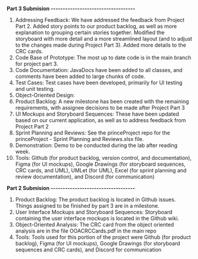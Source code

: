 **Part 3 Submision -----------------------------------**
1. Addressing Feedback: We have addressed the feedback from Project Part 2. Added story points to our product backlog, as well as more explanation to grouping certain stories together. Modified the storyboard with more detail and a more streamlined layout (and to adjust to the changes made during Project Part 3). Added more details to the CRC cards.
2. Code Base of Prototype: The most up to date code is in the main branch for project part 3.
3. Code Documentation: JavaDocs have been added to all classes, and comments have been added to large chunks of code.
4. Test Cases: Test cases have been developed, primarily for UI testing and unit testing.
5. Object-Oriented Design:
6. Product Backlog: A new milestone has been created with the remaining requirements, with assignee decisions to be made after Project Part 3
7. UI Mockups and Storyboard Sequences: These have been updated based on our current application, as well as to address feedback from Project Part 2
8. Sprint Planning and Reviews: See the princeProject repo for the princeProject - Sprint Planning and Reviews.xlsx file.
9. Demonstration: Demo to be conducted during the lab after reading week.
10. Tools: Github (for product backlog, version control, and documentation), Figma (for UI mockups), Google Drawings (for storyboard sequences, CRC cards, and UML), UMLet (for UML), Excel (for sprint planning and review documentation), and Discord (for communication)


**Part 2 Submision -----------------------------------**
1. Product Backlog: The product backlog is located in Github issues. Things assigned to be finished by part 3 are in a milestone.
2. User Interface Mockups and Storyboard Sequences: Storyboard containing the user interface mockups is located in the Github wiki.
3. Object-Oriented Analysis: The CRC card from the object oriented analysis are in the file OOACRCCards.pdf in the main repo
4. Tools: Tools used for this portion of the project were Github (for product backlog), Figma (for UI mockups), Google Drawings (for storyboard sequences and CRC cards), and Discord for communication
